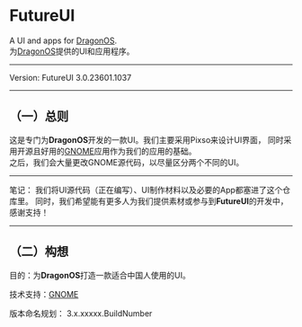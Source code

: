 # FutureUI
A UI and apps for [DragonOS](https://github.com/ZJ-Dragon/DragonOS).   
为[DragonOS](https://github.com/ZJ-Dragon/DragonOS)提供的UI和应用程序。

---

Version: FutureUI 3.0.23601.1037

---

## （一）总则

这是专门为**DragonOS**开发的一款UI。我们主要采用Pixso来设计UI界面，
同时采用开源且好用的[GNOME](https://www.gnome.org)应用作为我们的应用的基础。  
之后，我们会大量更改GNOME源代码，以尽量区分两个不同的UI。

---

笔记： 我们将UI源代码（正在编写）、UI制作材料以及必要的App都塞进了这个仓库里。
同时，我们希望能有更多人为我们提供素材或参与到**FutureUI**的开发中，感谢支持！

---

## （二）构想

目的：为**DragonOS**打造一款适合中国人使用的UI。

技术支持：[GNOME](https://www.gnome.org)

版本命名规划： 3.x.xxxxx.BuildNumber
